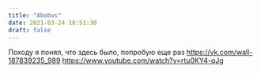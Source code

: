 ```yaml
---
title: "Abobus"
date: 2021-03-24 18:51:30
draft: false
---
```


Походу я понял, что здесь было, попробую еще раз
https://vk.com/wall-187839235_989
https://www.youtube.com/watch?v=rtu0KY4-qJg

